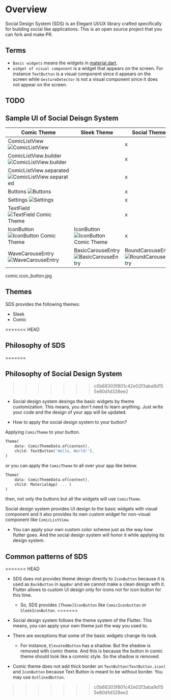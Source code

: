# Overview

Social Design System (SDS) is an Elegant UI/UX library crafted specifically for building social like applications. This is an open source project that you can fork and make PR.

## Terms

- `Basic widgets` means the widgets in [material.dart](https://github.com/flutter/flutter/blob/master/packages/flutter/lib/material.dart).
- `widget of visual component` is a widget that appears on the screen. For instance `TextButton` is a visual component since it appears on the screen while `GestureDetector` is not a visual component since it does not appear on the screen.


## TODO

## Sample UI of Social Deisgn System

<!-- prettier-ignore -->

| Comic Theme    | Sleek Theme          | Social Theme        |
| -------------------------- | --------------------- | --------------------------- |
| ComicListView![ComicListView](https://thruthesky.github.io/social_design_system/images/comic_list_view.jpg) | | x |
| ComicListView.builder ![ComicListView.builder](https://thruthesky.github.io/social_design_system/images/comic_list_view_builder.jpg) | | x |
| ComicListView.separated ![ComicListView.separated](https://thruthesky.github.io/social_design_system/images/comic_list_view_separated.jpg) | | x |
| Buttons ![Buttons](https://thruthesky.github.io/social_design_system/images/buttons.jpg) |  | x |
| Settings ![Settings](https://thruthesky.github.io/social_design_system/images/settings.jpg) |  | x |
| TextField ![TextField Comic Theme](https://thruthesky.github.io/social_design_system/images/comic.text_field.jpg) | | x |
| IconButton ![IconButton Comic Theme](https://thruthesky.github.io/social_design_system/images/comic.icon_button.jpg) | IconButton ![IconButton Comic Theme](https://thruthesky.github.io/social_design_system/images/sleek.icon_button.jpg) | x |
|WaveCarouseEntry ![WaveCarouseEntry](https://thruthesky.github.io/social_design_system/images/wave_carousel_entry.gif)|BasicCarouseEntry ![BasicCarouseEntry](https://thruthesky.github.io/social_design_system/images/basic_carousel_entry.gif)|RoundCarouseEntry ![RoundCarouseEntry](https://thruthesky.github.io/social_design_system/images/round_carousel_entry.gif)|


comic.icon_button.jpg




## Themes

SDS provides the following themes:

- Sleek
- Comic

<<<<<<< HEAD
## Philosophy of SDS
=======


## Philosophy of Social Design System
>>>>>>> c0b68303f801c42e02f3aba9d155e80d1d328ee2

- Social design system desings the basic widgets by theme customization. This means, you don't need to learn anything. Just write your code and the design of your app will be updated.

- How to apply the social design system to your button?

Applying `ComicTheme` to your button.

```dart
Theme(
    data: ComicThemeData.of(context),
    child: TextButton('Hello, World!'),
)
```

or you can apply the `ComicTheme` to all over your app like below.

```dart
Theme(
    data: ComicThemeData.of(context),
    child: MaterialApp( ... )
)
```

then, not only the buttons but all the widgets will use `ComicTheme`.

Social design system provides UI design to the basic widgets with visual component and it also provides its own custom widget for non-visual component like `ComicListView`.

- You can apply your own custom color scheme just as the way how flutter goes. And the social design system will honor it while applying its design system.


## Common patterns of SDS

<<<<<<< HEAD
- SDS does not provides theme design directly to `IconButton` because it is used as `BackButton` in `AppBar` and we cannot make a clean design with it. Flutter allows to custom UI design only for icons not for icon button for this time.
    - So, SDS provides `[Theme]IconButton` like `ComicIconbutton` or `SleekIconButton`.
=======

- Social design system follows the theme system of the Flutter. This means, you can apply your own theme just the way you used to.

- There are exceptions that some of the basic widgets change its look.
    - For instance, `ElevatedButton` has a shadow. But the shadow is removed with comic theme. And this is because the button in comic theme should look like a commic style. So the shadow is removed.

- Comic theme does not add thick border on `TextButton(TextButton.icon)` and `IconButton` because Text Button is meant to be without border. You may use `OutlinedButton`.



>>>>>>> c0b68303f801c42e02f3aba9d155e80d1d328ee2

